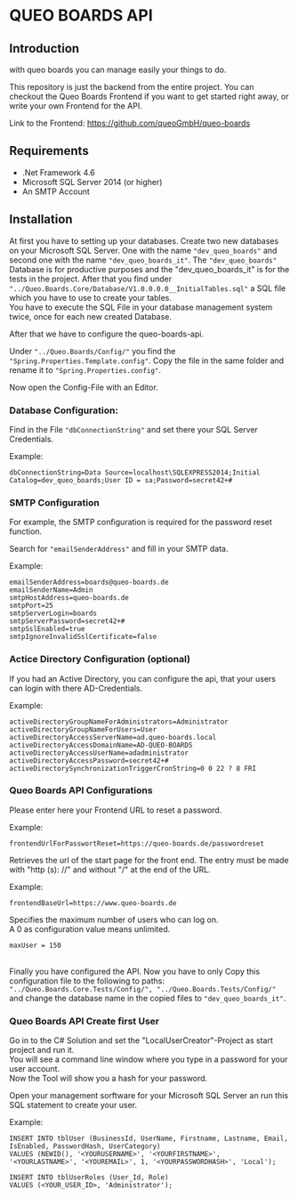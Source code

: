 # QUEO BOARDS API

## Introduction

with queo boards you can manage easily your things to do.

This repository is just the backend from the entire project. You can checkout the Queo Boards Frontend if you want to get started right away, or write your own Frontend for the API.

Link to the Frontend: https://github.com/queoGmbH/queo-boards

## Requirements

* .Net Framework 4.6
* Microsoft SQL Server 2014 (or higher)
* An SMTP Account

## Installation

At first you have to setting up your databases. Create two new databases on your Microsoft SQL Server. 
One with the name `"dev_queo_boards"` and second one with the name `"dev_queo_boards_it"`. The `"dev_queo_boards"` Database is for productive purposes and the "dev_queo_boards_it" is for the tests in the project. After that you find under `"../Queo.Boards.Core/Database/V1.0.0.0.0__InitialTables.sql"` a SQL file which you have to use to create your tables.\
You have to execute the SQL File in your database management system twice, once for each new created Database.

After that we have to configure the queo-boards-api. 

Under `"../Queo.Boards/Config/"` you find the `"Spring.Properties.Template.config"`. Copy the file in the same folder and rename it to `"Spring.Properties.config"`. 

Now open the Config-File with an Editor.

### Database Configuration:

Find in the File `"dbConnectionString"` and set there your SQL Server Credentials.

Example:
```
dbConnectionString=Data Source=localhost\SQLEXPRESS2014;Initial Catalog=dev_queo_boards;User ID = sa;Password=secret42+#
```

### SMTP Configuration 

For example, the SMTP configuration is required for the password reset function. 

Search for `"emailSenderAddress"` and fill in your SMTP data.

Example:
```
emailSenderAddress=boards@queo-boards.de
emailSenderName=Admin
smtpHostAddress=queo-boards.de
smtpPort=25
smtpServerLogin=boards
smtpServerPassword=secret42+#
smtpSslEnabled=true
smtpIgnoreInvalidSslCertificate=false
```

### Actice Directory Configuration (optional)

If you had an Active Directory, you can configure the api, that your users can login with there AD-Credentials.

Example:
```
activeDirectoryGroupNameForAdministrators=Administrator
activeDirectoryGroupNameForUsers=User
activeDirectoryAccessServerName=ad.queo-boards.local
activeDirectoryAccessDomainName=AD-QUEO-BOARDS
activeDirectoryAccessUserName=adadministrator
activeDirectoryAccessPassword=secret42+#
activeDirectorySynchronizationTriggerCronString=0 0 22 ? 8 FRI
```

### Queo Boards API Configurations

Please enter here your Frontend URL to reset a password.

Example:
```
frontendUrlForPasswortReset=https://queo-boards.de/passwordreset
```

Retrieves the url of the start page for the front end. The entry must be made with "http (s): //" and without "/" at the end of the URL.

Example:
```
frontendBaseUrl=https://www.queo-boards.de
```

Specifies the maximum number of users who can log on.\
A 0 as configuration value means unlimited.
```
maxUser = 150
```
\
Finally you have configured the API. Now you have to only Copy this configuration file to the following to paths: `"../Queo.Boards.Core.Tests/Config/", "../Queo.Boards.Tests/Config/"` and change the database name in the copied files to `"dev_queo_boards_it"`.


### Queo Boards API Create first User

Go in to the C# Solution and set the "LocalUserCreator"-Project as start project and run it.\
You will see a command line window where you type in a password for your user account.\
Now the Tool will show you a hash for your password. 

Open your management sorftware for your Microsoft SQL Server an run this SQL statement to create your user.

Example:
```
INSERT INTO tblUser (BusinessId, UserName, Firstname, Lastname, Email, IsEnabled, PasswordHash, UserCategory) 
VALUES (NEWID(), '<YOURUSERNAME>', '<YOURFIRSTNAME>', '<YOURLASTNAME>', '<YOUREMAIL>', 1, '<YOURPASSWORDHASH>', 'Local');

INSERT INTO tblUserRoles (User_Id, Role) 
VALUES (<YOUR_USER_ID>, 'Administrator'); 
```
